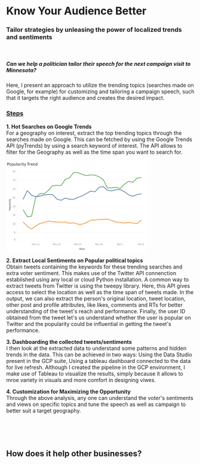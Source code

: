 # Know Your Audience Better
<h3> Tailor strategies by unleasing the power of localized trends and sentiments </h3>
<br>
<h5>Can we help a politician tailor their speech for the next campaign visit to Minnesota? </h5>


Here, I present an approach to utilize the trending topics (searches made on Google, for example) for customizing and tailoring a campaign speech, such that it targets the right audience and creates the desired impact.  

<h3> <u>Steps </u> </h3>
    
**1. Hot Searches on Google Trends**  
  For a geography on interest, extract the top trending topics through the searches made on Google. This can be fetched by using the Google Trends API (pyTrends) by using a search keyword of interest. The API allows to filter for the Geography as well as the time span you want to search for.

<img src = "/images/trends.png">


**2. Extract Local Sentiments on Popular political topics**  
  Obtain tweets containing the keywords for these trending searches and extra voter sentiment. This makes use of the Twitter API connenction established using any local or cloud Python installation. A common way to extract tweets from Twitter is using the tweepy library. Here, this API gives access to select the location as well as the time span of tweets made. In the output, we can also extract the person's original location, tweet location, other post and profile attributes, like likes, comments and RTs for better understanding of the tweet's reach and performance. Finally, the user ID obtained from the tweet let's us understand whether the user is popular on Twitter and the popularity could be influential in getting the tweet's performance.
    
**3. Dashboarding the collected tweets/sentiments**  
  I then look at the extracted data to understand some patterns and hidden trends in the data. This can be achieved in two ways: Using the Data Studio present in the GCP suite, Using a tableau dashboard connected to the data for live refresh. Although I created the pipeline in the GCP environment, I make use of Tableau to visualize the results, simply because it allows to mroe variety in visuals and more comfort in designing viwes.
  
**4. Customization for Maximizing the Opportunity**  
  Through the above analysis, any one can understand the voter's sentiments and views on specific topics and tune the speech as well as campaign to better suit a target geography.
  
  
<br>


<br>



<br>

<h2>How does it help other businesses?</h2>

<br>


